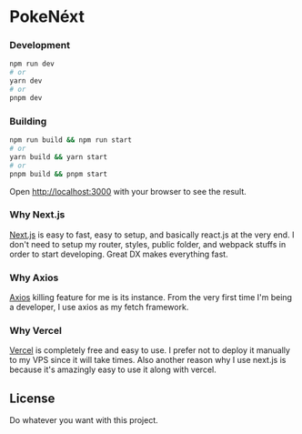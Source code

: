 # PokeNéxt

### Development

```bash
npm run dev
# or
yarn dev
# or
pnpm dev
```

### Building

```bash
npm run build && npm run start
# or
yarn build && yarn start
# or
pnpm build && pnpm start
```

Open [http://localhost:3000](http://localhost:3000) with your browser to see the result.

### Why Next.js
[Next.js](https://nextjs.org/) is easy to fast, easy to setup, and basically react.js at the very end. I don't need to setup my router, styles, public folder, and webpack stuffs in order to start developing.
Great DX makes everything fast.

### Why Axios
[Axios](https://www.npmjs.com/package/axios/) killing feature for me is its instance. From the very first time I'm being a developer, I use axios as my fetch framework.

### Why Vercel
[Vercel](https://vercel.com/) is completely free and easy to use. I prefer not to deploy it manually to my VPS since it will take times. Also another reason why I use next.js is because it's amazingly easy to use it along with vercel.

## License
Do whatever you want with this project.